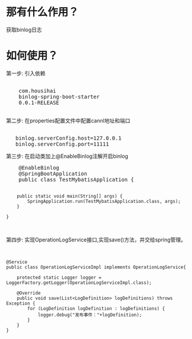 <h1>那有什么作用？</h1>
<p>获取binlog日志</p>
<h1>如何使用？</h1>
<p>第一步:
      引入依赖</p>
<pre>
   <dependency>
	<groupId>com.housihai</groupId>
	<artifactId>binlog-spring-boot-starter</artifactId>
	<version>0.0.1-RELEASE</version>
   </dependency>
</pre>
<p>第二步:
       在properties配置文件中配置cannl地址和端口</p>
<pre>    
   binlog.serverConfig.host=127.0.0.1
   binlog.serverConfig.port=11111
</pre>

<p>第三步:
      在启动类加上@EnableBinlog注解开启binlog</p>
<pre>
	@EnableBinlog
	@SpringBootApplication
	public class TestMybatisApplication {

		public static void main(String[] args) {
			SpringApplication.run(TestMybatisApplication.class, args);
		}

	}
</pre>

<p>第四步:
        实现OperationLogService接口,实现save()方法，并交给spring管理。</p>
<pre>
  
   	@Service
	public class OperationLogServiceImpl implements OperationLogService{

		protected static Logger logger = LoggerFactory.getLogger(OperationLogServiceImpl.class);

		@Override
		public void save(List<LogDefinition> logDefinitions) throws Exception {
			for (LogDefinition logDefinition : logDefinitions) {
				logger.debug("发布事件："+logDefinition);
			}
		}
	}

</pre>
